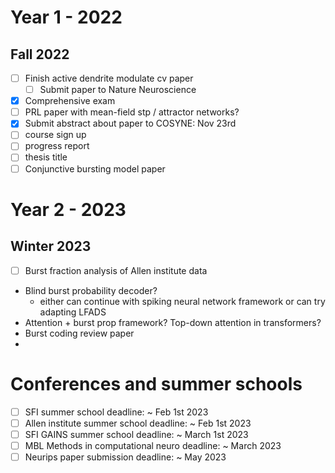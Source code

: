 # Year 1 - 2022

## Fall 2022

- [ ] Finish active dendrite modulate cv paper
	- [ ] Submit paper to Nature Neuroscience
- [x] Comprehensive exam
- [ ] PRL paper with mean-field stp / attractor networks?
- [x] Submit abstract about paper to COSYNE: Nov 23rd
- [ ] course sign up
- [ ] progress report
- [ ] thesis title
- [ ] Conjunctive bursting model paper

# Year 2 - 2023

## Winter 2023

- [ ] Burst fraction analysis of Allen institute data
- Blind burst probability decoder?
	- either can continue with spiking neural network framework or can try adapting LFADS
- Attention + burst prop framework? Top-down attention in transformers?
- Burst coding review paper
- 


# Conferences and summer schools

- [ ] SFI summer school deadline: ~ Feb 1st 2023
- [ ] Allen institute summer school deadline: ~ Feb 1st 2023
- [ ] SFI GAINS summer school deadline: ~ March 1st 2023 
- [ ] MBL Methods in computational neuro deadline: ~ March 2023
- [ ] Neurips paper submission deadline: ~ May 2023